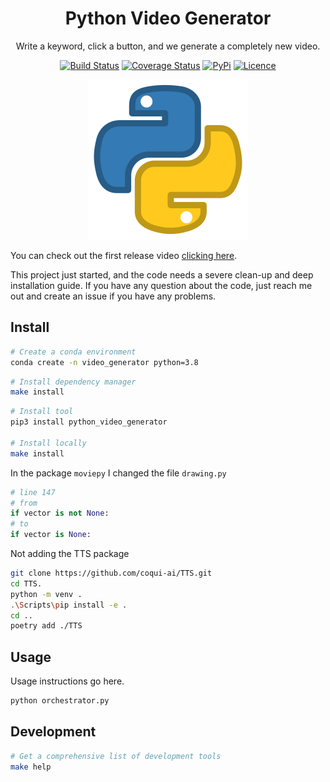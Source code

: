<div align="center">

# Python Video Generator

Write a keyword, click a button, and we generate a completely new video.

[![Build Status](https://github.com/pedrojlazevedo/video_name_generator/workflows/build/badge.svg)](https://github.com/pedrojlazevedo/video_name_generator/actions)
[![Coverage Status](https://coveralls.io/repos/github/pedrojlazevedo/video_name_generator/badge.svg?branch=main)](https://coveralls.io/github/pedrojlazevedo/video_name_generator?branch=main)
[![PyPi](https://img.shields.io/pypi/v/video_name_generator)](https://pypi.org/project/video_name_generator)
[![Licence](https://img.shields.io/github/license/USERNAME/video_name_generator)](LICENSE)

<img src="https://raw.githubusercontent.com/justintime50/assets/main/src/python-template/showcase.png" alt="Showcase">

</div>

You can check out the first release video [clicking here](https://www.youtube.com/watch?v=mgxdDL1KbWo).

This project just started, and the code needs a severe clean-up and deep installation guide.
If you have any question about the code, just reach me out and create an issue if you have any problems.


## Install

```bash
# Create a conda environment
conda create -n video_generator python=3.8
```

```bash
# Install dependency manager 
make install
```

```bash
# Install tool
pip3 install python_video_generator

# Install locally
make install
```

In the package `moviepy` I changed the file `drawing.py`
```python
# line 147
# from
if vector is not None:    
# to
if vector is None:
```

Not adding the TTS package
```bash
git clone https://github.com/coqui-ai/TTS.git
cd TTS.
python -m venv .
.\Scripts\pip install -e .
cd ..
poetry add ./TTS
```
## Usage

Usage instructions go here.

```bash
python orchestrator.py
```

## Development

```bash
# Get a comprehensive list of development tools
make help
```
